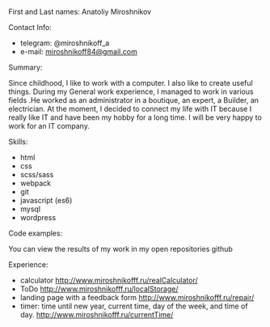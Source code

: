 First and Last names: Anatoliy Miroshnikov 

Contact Info:
- telegram: @miroshnikoff_a  
- e-mail: miroshnikoff84@gmail.com

Summary:

Since childhood, I like to work with a computer.
 I also like to create useful things. During my 
 General work experience, I managed to work in various
  fields .He worked as an administrator in a boutique, an expert, a Builder, an electrician. At the moment, I decided to connect my life with IT because I really like IT and have been my hobby for a long time. I will be very happy to work for an IT company.

Skills:

 - html 
 - css 
 - scss/sass
 - webpack
 - git
 - javascript (es6)
 - mysql
 - wordpress
 
 Code examples:
  
  You can view the results of my work in my open repositories github
  
 Experience:
 
 - calculator  http://www.miroshnikofff.ru/realCalculator/
 - ToDo  http://www.miroshnikofff.ru/localStorage/
 - landing page with a feedback form  http://www.miroshnikofff.ru/repair/
 - timer: time until new year, current time, day of the week, and time of day. http://www.miroshnikofff.ru/currentTime/